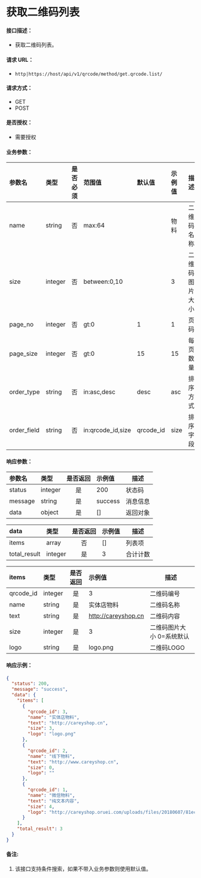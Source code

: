 # 获取二维码列表

#### 接口描述：
- 获取二维码列表。

#### 请求 URL：
- `http|https://host/api/v1/qrcode/method/get.qrcode.list/`

#### 请求方式：
- GET
- POST

#### 是否授权：
- 需要授权

#### 业务参数：
|参数名|类型|是否必须|范围值|默认值|示例值|描述|
|:----|:---|:---:|:-----|:-----|:-----|-----|
|name |string |否 |max:64 | |物料 |二维码名称 |
|size |integer |否 |between:0,10 | |3 |二维码图片大小 |
|page_no |integer |否 |gt:0 |1 |1 |页码 |
|page_size |integer |否 |gt:0 |15 |15 |每页数量 |
|order_type |string |否 |in:asc,desc |desc |asc |排序方式 |
|order_field |string |否 |in:qrcode_id,size |qrcode_id |size |排序字段 |

#### 响应参数：
|参数名|类型|是否返回|示例值|描述|
|:-----|:-----|:---:|:-----|-----|
|status |integer |是 |200 |状态码 |
|message |string |是 |success |消息信息 |
|data |object |是 |[] |返回对象 |

|data|类型|是否返回|示例值|描述|
|:-----|:-----|:---:|:-----|-----|
|items |array |否 |[] |列表项 |
|total_result |integer |是 |3 |合计计数 |

|items|类型|是否返回|示例值|描述|
|:-----|:-----|:---:|:-----|-----|
|qrcode_id |integer |是 |3 |二维码编号 |
|name |string |是 |实体店物料 |二维码名称 |
|text |string |是 |http://careyshop.cn |二维码内容 |
|size |integer |是 |3 |二维码图片大小 0=系统默认 |
|logo |string |是 |logo.png |二维码LOGO |

#### 响应示例：
```json
{
  "status": 200,
  "message": "success",
  "data": {
    "items": [
      {
        "qrcode_id": 3,
        "name": "实体店物料",
        "text": "http://careyshop.cn",
        "size": 3,
        "logo": "logo.png"
      },
      {
        "qrcode_id": 2,
        "name": "线下物料",
        "text": "http://www.careyshop.cn",
        "size": 0,
        "logo": ""
      },
      {
        "qrcode_id": 1,
        "name": "微信物料",
        "text": "纯文本内容",
        "size": 4,
        "logo": "http://careyshop.oruei.com/uploads/files/20180607/81ec85d0fcffd6229e130f3c475fa2e4.jpg?type=careyshop"
      }
    ],
    "total_result": 3
  }
}
```

#### 备注:
1. 该接口支持条件搜索，如果不带入业务参数则使用默认值。